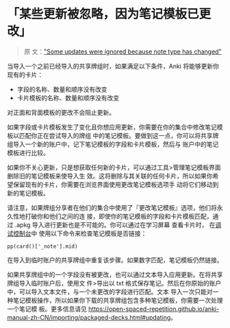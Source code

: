 # 「某些更新被忽略，因为笔记模板已更改」

> 原
> 文：["Some updates were ignored because note type has changed"](https://faqs.ankiweb.net/some-updates-were-ignored-because-the-note-type-has-changed.html)

当导入一个之前已经导入的共享牌组时，如果满足以下条件，Anki 将能够更新你现有的卡片：

- 字段的名称、数量和顺序没有改变
- 卡片模板的名称、数量和顺序没有改变

对正面和背面模板的更改不会阻止更新。

如果字段或卡片模板发生了变化且你想应用更新，你需要在你的集合中修改笔记模板以匹配你正在尝试导入的牌组
中的笔记模板。要做到这一点，你可以将共享牌组导入一个新的账户中，记下笔记模板的字段和卡片模板，然后与
账户中的笔记模板进行比较。

如果你不关心更新，只是想获取任何新的卡片，可以通过工具>管理笔记模板界面删除旧的笔记模板来使导入生
效。这将删除与其关联的任何卡片，所以如果你希望保留现有的卡片，你需要在浏览界面使用更改笔记模板选项手
动将它们移动到新的笔记模板。

请注意，如果牌组分享者在他们的集合中使用了『更改笔记模板』选项，他们将永久性地打破你和他们之间的连
接，即使你的笔记模板的字段和卡片模板匹配，通过 .apkg 导入进行更新也是不可能的。你可以通过在学习屏幕
查看卡片时，
在[调试控制台](https://open-spaced-repetition.github.io/anki-manual-zh-CN/misc.html#debug-console)中
使用以下命令来检查笔记模板是否链接：

```
pp(card()['_note'].mid)
```

在导入到临时账户的共享牌组中重复该步骤。如果数字匹配，笔记模板仍然链接。

如果共享牌组中的一个字段没有被更改，也可以通过文本导入应用更新。在将共享牌组导入临时账户后，使用文
件>导出以 txt 格式保存笔记。然后在你原始的账户中，可以导入文本文件，与一个未更改的字段进行匹配。文本
导入一次只能对一种笔记模板操作，所以如果你下载的共享牌组包含多种笔记模板，你需要一次处理一个笔记模
板。更多信息请见
<https://open-spaced-repetition.github.io/anki-manual-zh-CN/importing/packaged-decks.html#updating>。
